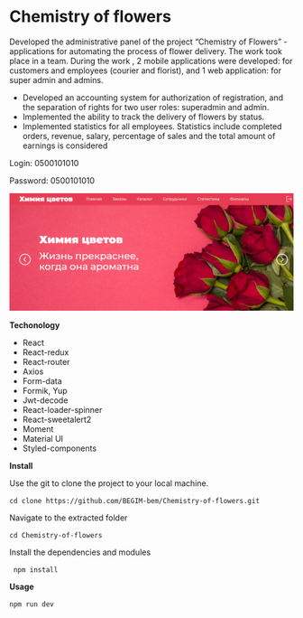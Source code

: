 # Chemistry of flowers

Developed the administrative panel of the project “Chemistry of Flowers” - applications for
automating the process of flower delivery. The work took place in a team. During the work
, 2 mobile applications were developed: for customers and employees (courier and florist), and
1 web application: for super admin and admins.

-  Developed an accounting system for authorization of registration, and the separation of rights for two user roles: superadmin and admin.
- Implemented the ability to track the delivery of flowers by status.
- Implemented statistics for all employees.
  Statistics include completed orders, revenue, salary, percentage of sales and the total amount of earnings is considered

Login: 0500101010

Password: 0500101010

![](./img/main.png)

__Techonology__

- React
- React-redux
- React-router
- Axios
- Form-data
- Formik, Yup
- Jwt-decode
- React-loader-spinner
- React-sweetalert2
- Moment
- Material UI
- Styled-components

__Install__

Use the git to clone the project to your local machine.

    cd clone https://github.com/BEGIM-bem/Chemistry-of-flowers.git

Navigate to the extracted folder

    cd Chemistry-of-flowers

Install the dependencies and modules
  
     npm install


__Usage__

    npm run dev
    
